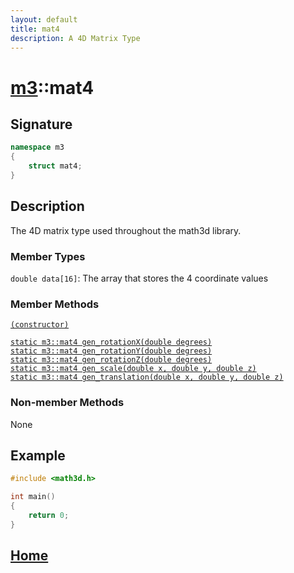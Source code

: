 ```yaml
---
layout: default
title: mat4
description: A 4D Matrix Type
---
```


# [m3](https://developergy.github.io/math3d/)::mat4

## Signature

```c++
namespace m3
{
    struct mat4;
}
```

## Description

The 4D matrix type used throughout the math3d library.

### Member Types

`double data[16]`: The array that stores the 4 coordinate values

### Member Methods

[`(constructor)`]()  

[`static m3::mat4 gen_rotationX(double degrees)`]()  
[`static m3::mat4 gen_rotationY(double degrees)`]()  
[`static m3::mat4 gen_rotationZ(double degrees)`]()  
[`static m3::mat4 gen_scale(double x, double y, double z)`]()  
[`static m3::mat4 gen_translation(double x, double y, double z)`]()  

### Non-member Methods

None

## Example

```c++
#include <math3d.h>

int main()
{
    return 0;
}
```

## [Home](https://developergy.github.io/math3d/)